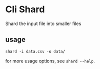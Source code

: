 # Cli Shard

Shard the input file into smaller files

## usage
```
shard -i data.csv -o data/
```

for more usage options, see `shard --help`.
